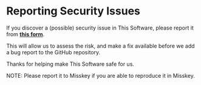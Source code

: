# Reporting Security Issues

If you discover a (possible) security issue in This Software, please report it from **[this form](https://github.com/ksrgtech/misskey/security/advisories/new)**.

This will allow us to assess the risk, and make a fix available before we add a
bug report to the GitHub repository.

Thanks for helping make This Software safe for us.

NOTE: Please report it to Misskey if you are able to reproduce it in Misskey.
